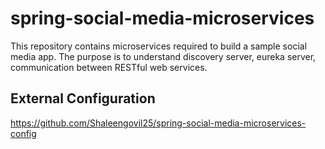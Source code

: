# spring-social-media-microservices
This repository contains microservices required to build a sample social media app. The purpose is to understand discovery server, eureka server, communication between RESTful web services.

## External Configuration
https://github.com/Shaleengovil25/spring-social-media-microservices-config
